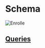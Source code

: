 # Schema

![Enrolle](https://user-images.githubusercontent.com/101666279/229907215-d7928f8c-6f26-40fd-9a0f-14c57e54f87b.png)

## [Queries](https://github.com/IlyaAboneev/SQL/blob/main/Stepik.org/SQL%20simulator/Enrollee/Enrollee.sql)
